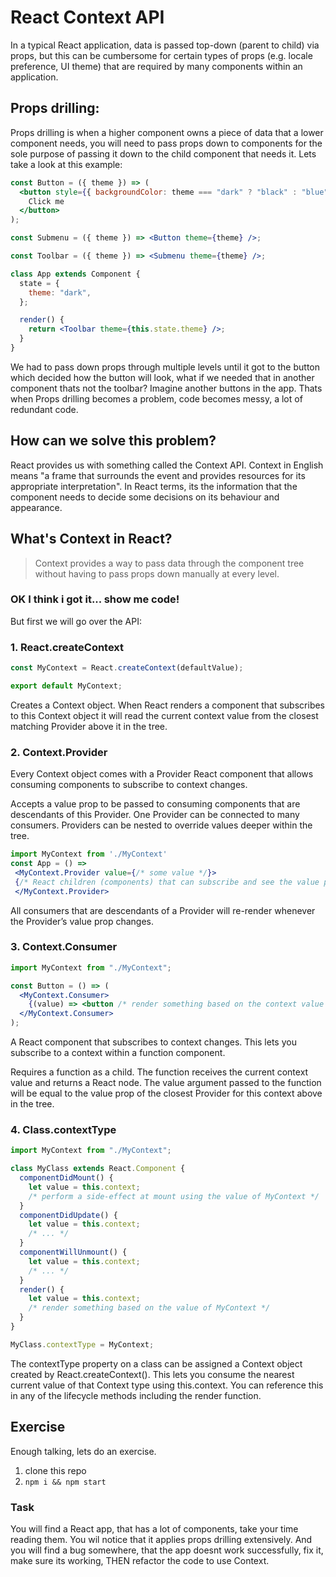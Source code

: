 # React Context API


In a typical React application, data is passed top-down (parent to child) via props, but this can be cumbersome for certain types of props (e.g. locale preference, UI theme) that are required by many components within an application.

## Props drilling:
Props drilling is when a higher component owns a piece of data that a lower component needs, you will need to pass props down to components for the sole purpose of passing it down to the child component that needs it.
Lets take a look at this example:

```jsx
const Button = ({ theme }) => (
  <button style={{ backgroundColor: theme === "dark" ? "black" : "blue" }}>
    Click me
  </button>
);

const Submenu = ({ theme }) => <Button theme={theme} />;

const Toolbar = ({ theme }) => <Submenu theme={theme} />;

class App extends Component {
  state = {
    theme: "dark",
  };

  render() {
    return <Toolbar theme={this.state.theme} />;
  }
}

```
We had to pass down props through multiple levels until it got to the button which decided how the button will look, what if we needed that in another component thats not the toolbar?
Imagine another buttons in the app.
Thats when Props drilling becomes a problem, code becomes messy, a lot of redundant code.

## How can we solve this problem?
React provides us with something called the Context API.
Context in English means "a frame that surrounds the event and provides resources for its appropriate interpretation".
In React terms, its the information that the component needs to decide some decisions on its behaviour and appearance. 

## What's Context in React?
> Context provides a way to pass data through the component tree without having to pass props down manually at every level.

### OK I think i got it... show me code!

But first we will go over the API:

### 1. React.createContext
```jsx
const MyContext = React.createContext(defaultValue);

export default MyContext;
```

Creates a Context object. When React renders a component that subscribes to this Context object it will read the current context value from the closest matching Provider above it in the tree.


### 2. Context.Provider
Every Context object comes with a Provider React component that allows consuming components to subscribe to context changes.

Accepts a value prop to be passed to consuming components that are descendants of this Provider. One Provider can be connected to many consumers. Providers can be nested to override values deeper within the tree.

```jsx
import MyContext from './MyContext'
const App = () => 
 <MyContext.Provider value={/* some value */}>
 {/* React children (components) that can subscribe and see the value passed above */}
 </MyContext.Provider>
```

All consumers that are descendants of a Provider will re-render whenever the Provider’s value prop changes.

### 3. Context.Consumer

```jsx
import MyContext from "./MyContext";

const Button = () => (
  <MyContext.Consumer>
    {(value) => <button /* render something based on the context value */ />}
  </MyContext.Consumer>
);
```
A React component that subscribes to context changes. This lets you subscribe to a context within a function component.

Requires a function as a child. The function receives the current context value and returns a React node. The value argument passed to the function will be equal to the value prop of the closest Provider for this context above in the tree.

### 4. Class.contextType
```jsx
import MyContext from "./MyContext";

class MyClass extends React.Component {
  componentDidMount() {
    let value = this.context;
    /* perform a side-effect at mount using the value of MyContext */
  }
  componentDidUpdate() {
    let value = this.context;
    /* ... */
  }
  componentWillUnmount() {
    let value = this.context;
    /* ... */
  }
  render() {
    let value = this.context;
    /* render something based on the value of MyContext */
  }
}

MyClass.contextType = MyContext;
```
The contextType property on a class can be assigned a Context object created by React.createContext(). This lets you consume the nearest current value of that Context type using this.context. You can reference this in any of the lifecycle methods including the render function.

## Exercise

Enough talking, lets do an exercise.

1. clone this repo
2. `npm i && npm start`

### Task
You will find a React app, that has a lot of components, take your time reading them.
You wil notice that it applies props drilling extensively.
And you will find a bug somewhere, that the app doesnt work successfully, fix it, make sure its working, THEN refactor the code to use Context.
